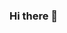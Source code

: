 ### Hi there 👋

<!--
**Genscy/Genscy** is a ✨ _special_ ✨ repository because its `README.md` (this file) appears on your GitHub profile.

Here are some ideas to get you started:

- 🔭 I’m currently working on ... nope I'm just a student
- 🌱 I’m currently learning ... Java
- 👯 I’m looking to collaborate on ... doing my projects
- 🤔 I’m looking for help with ... programming
- 💬 Ask me about ... fundamentals of Java
- 📫 How to reach me: ... N/A
- 😄 Pronouns: ... lowkey?
- ⚡ Fun fact: ... Albert Einstein was alive before he dies
-->
